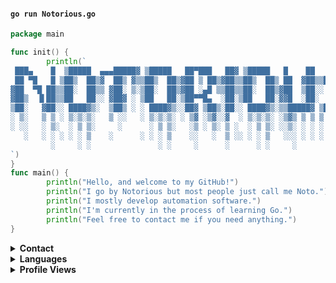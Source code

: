 #### `go run Notorious.go`

```go
package main

func init() {
        println(`	
 ███▄    █  ▒█████  ▄▄▄█████▓ ▒█████   ██▀███   ██▓ ▒█████   █    ██   ██████ 
 ██ ▀█   █ ▒██▒  ██▒▓  ██▒ ▓▒▒██▒  ██▒▓██ ▒ ██▒▓██▒▒██▒  ██▒ ██  ▓██▒▒██    ▒ 
▓██  ▀█ ██▒▒██░  ██▒▒ ▓██░ ▒░▒██░  ██▒▓██ ░▄█ ▒▒██▒▒██░  ██▒▓██  ▒██░░ ▓██▄   
▓██▒  ▐▌██▒▒██   ██░░ ▓██▓ ░ ▒██   ██░▒██▀▀█▄  ░██░▒██   ██░▓▓█  ░██░  ▒   ██▒
▒██░   ▓██░░ ████▓▒░  ▒██▒ ░ ░ ████▓▒░░██▓ ▒██▒░██░░ ████▓▒░▒▒█████▓ ▒██████▒▒
░ ▒░   ▒ ▒ ░ ▒░▒░▒░   ▒ ░░   ░ ▒░▒░▒░ ░ ▒▓ ░▒▓░░▓  ░ ▒░▒░▒░ ░▒▓▒ ▒ ▒ ▒ ▒▓▒ ▒ ░
░ ░░   ░ ▒░  ░ ▒ ▒░     ░      ░ ▒ ▒░   ░▒ ░ ▒░ ▒ ░  ░ ▒ ▒░ ░░▒░ ░ ░ ░ ░▒  ░ ░
   ░   ░ ░ ░ ░ ░ ▒    ░      ░ ░ ░ ▒    ░░   ░  ▒ ░░ ░ ░ ▒   ░░░ ░ ░ ░  ░  ░  
         ░     ░ ░               ░ ░     ░      ░      ░ ░     ░           ░  
`)
}
func main() {
        println("Hello, and welcome to my GitHub!")
        println("I go by Notorious but most people just call me Noto.")
        println("I mostly develop automation software.")
        println("I'm currently in the process of learning Go.")
        println("Feel free to contact me if you need anything.")
}
```
<details>
  <summary><b>Contact</b></summary>
  <p>
    • 💬 Discord: <a href="https://discordapp.com/users/749631553172406362">notorious#1337</a>
    <br>
    • 🐦 Twitter: <a href="https://twitter.com/vb6">@vb6</a>
    <br>
    • 🔊 Soundcloud: <a href="https://soundcloud.com/chmod">chmod</a>
    <br>
    • 🔑 Keybase: <a href="https://keybase.io/noto">noto</a>
  </p>
</details>
<details>
  <summary><b>Languages</b></summary>
  <p>
    • Python
    <br>
    • Go
    <br>
    • VB6
  </p>
</details>
<details>
  <summary><b>Profile Views</b></summary>
  <p>
   <img src="https://komarev.com/ghpvc/?username=noto-rious&color=green">
  </p>
</details>

